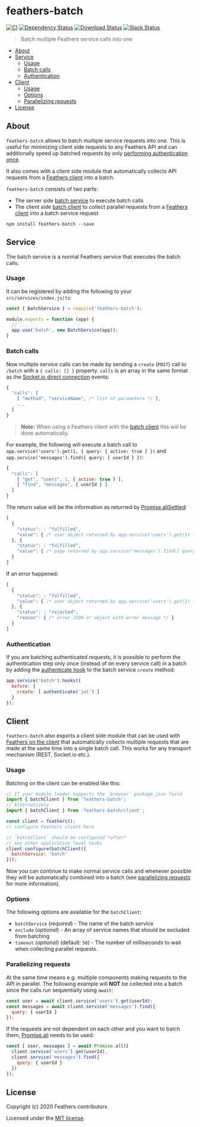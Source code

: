 <h1>feathers-batch</h1>

[![CI](https://github.com/feathersjs-ecosystem/feathers-batch/workflows/CI/badge.svg)](https://github.com/feathersjs-ecosystem/feathers-batch/actions?query=workflow%3ACI)
[![Dependency Status](https://img.shields.io/david/feathersjs-ecosystem/feathers-batch.svg?style=flat-square)](https://david-dm.org/feathersjs-ecosystem/feathers-batch)
[![Download Status](https://img.shields.io/npm/dm/feathers-batch.svg?style=flat-square)](https://www.npmjs.com/package/feathers-batch)
[![Slack Status](http://slack.feathersjs.com/badge.svg)](http://slack.feathersjs.com)

> Batch multiple Feathers service calls into one

<!-- TOC -->

- [About](#about)
- [Service](#service)
  - [Usage](#usage)
  - [Batch calls](#batch-calls)
  - [Authentication](#authentication)
- [Client](#client)
  - [Usage](#usage-1)
  - [Options](#options)
  - [Parallelizing requests](#parallelizing-requests)
- [License](#license)

<!-- /TOC -->

## About

`feathers-batch` allows to batch multiple service requests into one. This is useful for minimizing client side requests to any Feathers API and can additionally speed up batched requests by only [performing authentication once](#authentication).

It also comes with a client side module that automatically collects API requests from a [Feathers client]() into a batch.

`feathers-batch` consists of two parts:

- The server side [batch service](#service) to execute batch calls
- The client side [batch client](#client) to collect parallel requests from a [Feathers client]() into a batch service request

```
npm install feathers-batch --save
```

## Service

The batch service is a normal Feathers service that executes the batch calls.

### Usage

It can be registered by adding the following to your `src/services/index.js|ts`:

```js
const { BatchService } = require('feathers-batch');

module.exports = function (app) {
  // ...
  app.use('batch', new BatchService(app));
}
```

### Batch calls

Now multiple service calls can be made by sending a `create` (`POST`) call to `/batch` with a `{ calls: [] }` property. `calls` is an array in the same format as the [Socket.io direct connection](https://docs.feathersjs.com/api/client/socketio.html#direct-connection) events:

```js
{
  "calls": [
    [ "method", "serviceName", /* list of parameters */ ],
    ...
  ]
}
```

> __Note:__ When using a Feathers client with the [batch client](#client) this will be done automatically.

For example, the following will execute a batch call to `app.service('users').get(1, { query: { active: true } })` and `app.service('messages').find({ query: { userId } })`:

```js
{
  "calls": [
    [ "get", "users", 1, { active: true } ],
    [ "find", "messages", { userId } ]
  ]
}
```

The return value will be the information as returned by [Promise.allSettled](https://developer.mozilla.org/en-US/docs/Web/JavaScript/Reference/Global_Objects/Promise/allSettled):

```js
[
  {
    "status": : "fulfilled",
    "value": { /* user object returned by app.service('users').get(1) */ } 
  }, {
    "status": : "fulfilled",
    "value": { /* page returned by app.service('messages').find({ query: { userId } }) */ } 
  }
]
```

If an error happened:

```js
[
  {
    "status": : "fulfilled",
    "value": { /* user object returned by app.service('users').get(1) */ } 
  }, {
    "status": : "rejected",
    "reason": { /* error JSON or object with error message */ } 
  }
]
```

### Authentication

If you are batching authenticated requests, it is possible to perform the authentication step only once (instead of on every service call) in a batch by adding the [authenticate hook](https://docs.feathersjs.com/api/authentication/hook.html) to the batch service `create` method:

```js
app.service('batch').hooks({
  before: {
    create: [ authenticate('jwt') ]
  }
});
```

## Client

`feathers-batch` also exports a client side module that can be used with [Feathers on the client](https://docs.feathersjs.com/api/client.html) that automatically collects multiple requests that are made at the same time into a single batch call. This works for any transport mechanism (REST, Socket.io etc.).

### Usage

Batching on the client can be enabled like this:

```js
// If your module loader supports the `browser` package.json field
import { batchClient } from 'feathers-batch';
// Alternatively
import { batchClient } from 'feathers-batch/client';

const client = feathers();
// configure Feathers client here

// `batchClient` should be configured *after*
// any other application level hooks
client.configure(batchClient({
  batchService: 'batch'
}));
```

Now you can continue to make normal service calls and whenever possible they will be automatically combined into a batch (see [parallelizing requests](#parallelizing-requests) for more information).

### Options

The following options are available for the `batchClient`:

- `batchService` (*required*) - The name of the batch service
- `exclude` (*optional*) - An array of service names that should be excluded from batching
- `timeout` (*optional*) (default: `50`) - The number of milliseconds to wait when collecting parallel requests.

### Parallelizing requests

At the same time means e.g. multiple components making requests to the API in parallel. The following example will __NOT__ be collected into a batch since the calls run sequentially using `await`:

```js
const user = await client.service('users').get(userId);
const messages = await client.service('messages').find({
  query: { userId }
});
```

If the requests are not dependent on each other and you want to batch them, [Promise.all](https://developer.mozilla.org/en-US/docs/Web/JavaScript/Reference/Global_Objects/Promise/all) needs to be used:

```js
const [ user, messages ] = await Promise.all([
  client.service('users').get(userId),
  client.service('messages').find({
    query: { userId }
  })
]);
```

## License

Copyright (c) 2020 Feathers contributors

Licensed under the [MIT license](LICENSE).
